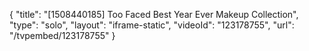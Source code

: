 {
    "title": "[1508440185] Too Faced Best Year Ever Makeup Collection",
    "type": "solo",
    "layout": "iframe-static",
    "videoId": "123178755",
    "url": "\/tvpembed\/123178755"
}